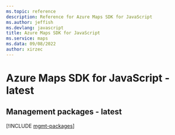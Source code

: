 ```yaml
---
ms.topic: reference
description: Reference for Azure Maps SDK for JavaScript
ms.author: jeffish
ms.devlang: javascript
title: Azure Maps SDK for JavaScript
ms.service: maps
ms.data: 09/08/2022
author: xirzec
---
```

# Azure Maps SDK for JavaScript - latest

## Management packages - latest
[!INCLUDE [mgmt-packages](maps-mgmt-index.md)]